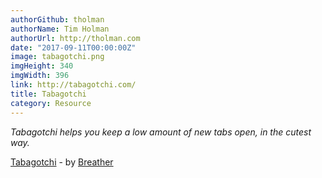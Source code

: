 ```yaml
---
authorGithub: tholman
authorName: Tim Holman
authorUrl: http://tholman.com
date: "2017-09-11T00:00:00Z"
image: tabagotchi.png
imgHeight: 340
imgWidth: 396
link: http://tabagotchi.com/
title: Tabagotchi
category: Resource
---
```


_Tabagotchi helps you keep a low amount of new tabs open, in the cutest way._

[Tabagotchi](http://tabagotchi.com/) - by [Breather](https://breather.com/)
